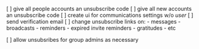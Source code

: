 [ ] give all people accounts an unsubscribe code
[ ] give all new accounts an unsubscribe code
[ ] create ui for communications settings w/o *user*
[ ] send verification email
[ ] change unsubscribe links on:
    - messages
    - broadcasts
    - reminders
    - expired invite reminders
    - gratitudes
    - etc

[ ] allow unsubsribes for group admins as necessary
